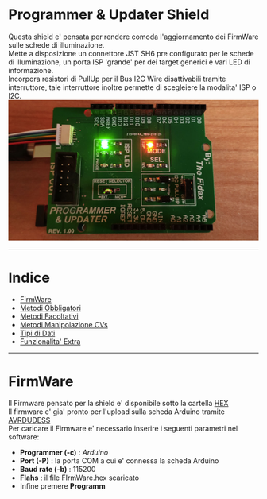 # Programmer & Updater Shield
Questa shield e' pensata per rendere comoda l'aggiornamento dei FirmWare sulle schede di illuminazione.</br>
Mette a disposizione un connettore JST SH6 pre configurato per le schede di illuminazione, un porta ISP 'grande' per dei target generici e vari LED di informazione.</br>
Incorpora resistori di PullUp per il Bus I2C Wire disattivabili tramite interruttore, tale interruttore inoltre permette di scegleiere la modalita' ISP o I2C.</br>
<img src="https://github.com/TheFidax/ProgrammerUpdaterShield/blob/main/images/shield.jpg" width="1280">

------------

# Indice
* [FirmWare](#FirmWare)
* [Metodi Obbligatori](#Metodi-Obbligatori)
* [Metodi Facoltativi](#Metodi-Facoltativi)
* [Metodi Manipolazione CVs](#Metodi-Manipolazione-CVs)
* [Tipi di Dati](#Tipi-di-Dati)
* [Funzionalita' Extra](#Funzionalita-Extra)

------------

# FirmWare
Il Firmware pensato per la shield e' disponibile sotto la cartella [HEX](https://github.com/TheFidax/ProgrammerUpdaterShield/tree/main/HEX)</br>
Il firmware e' gia' pronto per l'upload sulla scheda Arduino tramite [AVRDUDESS](https://blog.zakkemble.net/avrdudess-a-gui-for-avrdude/)</br>
Per caricare il Firmware e' necessario inserire i seguenti parametri nel software:
- **Programmer (-c)** : *Arduino*
- **Port (-P)** : la porta COM a cui e' connessa la scheda Arduino
- **Baud rate (-b)** : 115200
- **Flahs** : il file FIrmWare.hex scaricato
- Infine premere **Programm**